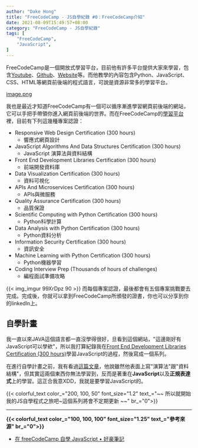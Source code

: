 ```yaml
---
author: "Dake Hong"
title: "FreeCodeCamp - JS自學紀錄 #0：FreeCodeCamp介紹"
date: 2021-08-09T15:49:57+08:00
category: "FreeCodeCamp - JS自學紀錄"
tags: [
    "FreeCodeCamp",
    "JavaScript",
]
---
```

FreeCodeCamp是一個開放式學習平台，目前他有許多平台提供大家來學習，包含[Youtube](https://www.youtube.com/c/Freecodecamp)、[Github](https://github.com/freeCodeCamp)、[Website](https://www.freecodecamp.org/)等。而他教學的內容包含Python、JavaScript、CSS、HTML等網頁前後端的程式語言，可說是資源非常多的學習平台。
<!--more-->
[image.png](https://upload.wikimedia.org/wikipedia/commons/3/39/FreeCodeCamp_logo.png)

我也是最近才知道FreeCodeCamp有一個可以循序漸進學習網頁前後端的網站，它可以手把手帶領你進入網頁前後端的世界。而在FreeCodeCamp的[學習平台](https://www.freecodecamp.org/learn/)裡，目前有下列這幾種專案認證：
- Responsive Web Design Certification (300 hours)
  - 響應式網頁設計
- JavaScript Algorithms And Data Structures Certification (300 hours)
  - JavaScript 演算法與資料結構
- Front End Development Libraries Certification (300 hours)
  - 前端開發資料庫
- Data Visualization Certification (300 hours)
  - 資料可視化
- APIs And Microservices Certification (300 hours)
  - APIs與微服務
- Quality Assurance Certification (300 hours)
  - 品質保證
- Scientific Computing with Python Certification (300 hours)
  - Python科學計算
- Data Analysis with Python Certification (300 hours)
  - Python資料分析
- Information Security Certification (300 hours)
  - 資訊安全
- Machine Learning with Python Certification (300 hours)
  - Python機器學習
- Coding Interview Prep (Thousands of hours of challenges)
  - 編程面試準備攻略

{{< img_imgur 99XrDpz 90 >}}
而每個專案認證，最後都會有五個專案挑戰要去完成。完成後，你就可以拿到FreeCodeCamp所頒發的證書，你也可以分享到你的linkedln上。

## 自學計畫
我一直以來JAVA這個語言都一直沒學得很好，旦看到這個網站，\"這邊剛好有JavaScript可以學欸\"，所以我打算紀錄我在[Front End Development Libraries Certification (300 hours)](https://www.freecodecamp.org/learn/javascript-algorithms-and-data-structures/)學習JavaScript的過程，然後寫成一個系列。

在進行自學計畫之前，我有看過[這篇文章](https://haosquare.com/freecodecamp-js/)，他說雖然他表面上寫"演算法"跟"資料結構"，但其實這兩個東西你無法學習到，反而是著重在**JavaScript**以及**正規表達式**上的學習。這正合我意XDD，我就是要學習JavaScript的。

{{< colorful_text color_="200, 100, 50" font_size="1.2" text_="~~ 所以就開始我的JS自學程式之旅吧~這個系列將會不定期更新 ~~" br_="0">}}

---
**{{< colorful_text color_="100, 100, 100" font_size="1.25" text_="參考來源" br_="0">}}**
- [在 freeCodeCamp 自學 JavaScript • 好豪筆記](https://haosquare.com/freecodecamp-js/)